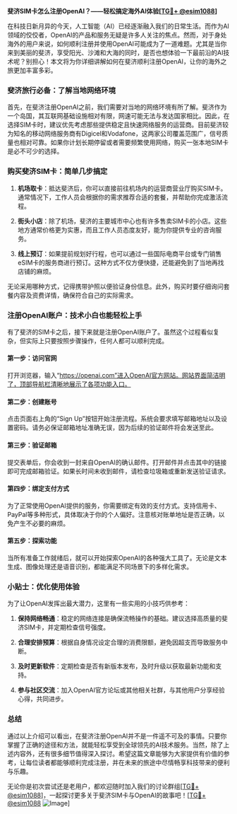 **斐济SIM卡怎么注册OpenAI？——轻松搞定海外AI体验[[TG💪+ @esim1088](https://t.me/s/esim1088)]**

在科技日新月异的今天，人工智能（AI）已经逐渐融入我们的日常生活。而作为AI领域的佼佼者，OpenAI的产品和服务无疑是许多人关注的焦点。然而，对于身处海外的用户来说，如何顺利注册并使用OpenAI可能成为了一道难题。尤其是当你来到美丽的斐济，享受阳光、沙滩和大海的同时，是否也想体验一下最前沿的AI技术呢？别担心！本文将为你详细讲解如何在斐济顺利注册OpenAI，让你的海外之旅更加丰富多彩。

### 斐济旅行必备：了解当地网络环境

首先，在斐济注册OpenAI之前，我们需要对当地的网络环境有所了解。斐济作为一个岛国，其互联网基础设施相对有限，网速可能无法与发达国家相比。因此，在选择SIM卡时，建议优先考虑那些提供稳定且快速网络服务的运营商。目前斐济较为知名的移动网络服务商有Digicel和Vodafone，这两家公司覆盖范围广，信号质量也相对可靠。如果你计划长期停留或者需要频繁使用网络，购买一张本地SIM卡是必不可少的选择。

### 购买斐济SIM卡：简单几步搞定

1. **机场取卡**：抵达斐济后，你可以直接前往机场内的运营商营业厅购买SIM卡。通常情况下，工作人员会根据你的需求推荐合适的套餐，并帮助你完成激活流程。
   
2. **街头小店**：除了机场，斐济的主要城市中心也有许多售卖SIM卡的小店。这些地方通常价格更为实惠，而且工作人员态度友好，能为你提供专业的咨询服务。

3. **线上预订**：如果提前规划好行程，也可以通过一些国际电商平台或专门销售eSIM卡的服务商进行预订。这种方式不仅方便快捷，还能避免到了当地再找店铺的麻烦。

无论采用哪种方式，记得携带护照以便验证身份信息。此外，购买时要仔细询问套餐内容及资费详情，确保符合自己的实际需求。

### 注册OpenAI账户：技术小白也能轻松上手

有了斐济的SIM卡之后，接下来就是注册OpenAI账户了。虽然这个过程看似复杂，但实际上只要按照步骤操作，任何人都可以顺利完成。

#### 第一步：访问官网
打开浏览器，输入“https://openai.com”进入OpenAI官方网站。网站界面简洁明了，顶部导航栏清晰地展示了各项功能入口。

#### 第二步：创建账号
点击页面右上角的“Sign Up”按钮开始注册流程。系统会要求填写邮箱地址以及设置密码。请务必保证邮箱地址准确无误，因为后续的验证邮件将会发送至此。

#### 第三步：验证邮箱
提交表单后，你会收到一封来自OpenAI的确认邮件。打开邮件并点击其中的链接即可完成邮箱验证。如果长时间未收到邮件，请检查垃圾箱或重新发送验证请求。

#### 第四步：绑定支付方式
为了正常使用OpenAI提供的服务，你需要绑定有效的支付方式。支持信用卡、PayPal等多种形式，具体取决于你的个人偏好。注意核对账单地址是否正确，以免产生不必要的麻烦。

#### 第五步：探索功能
当所有准备工作就绪后，就可以开始探索OpenAI的各种强大工具了。无论是文本生成、图像处理还是语音识别，都能满足不同场景下的多样化需求。

### 小贴士：优化使用体验

为了让OpenAI发挥出最大潜力，这里有一些实用的小技巧供参考：

1. **保持网络畅通**：稳定的网络连接是确保流畅操作的基础。建议选择高质量的斐济SIM卡，并定期检查信号强度。

2. **合理安排预算**：根据自身情况设定合理的消费限额，避免因超支而导致服务中断。

3. **及时更新软件**：定期检查是否有新版本发布，及时升级以获取最新功能和支持。

4. **参与社区交流**：加入OpenAI官方论坛或其他相关社群，与其他用户分享经验心得，共同进步。

### 总结

通过以上介绍可以看出，在斐济注册OpenAI并不是一件遥不可及的事情。只要你掌握了正确的途径和方法，就能轻松享受到全球领先的AI技术服务。当然，除了上述内容外，还有很多细节值得深入探讨。希望这篇文章能够为大家提供有价值的参考，让每位读者都能够顺利完成注册，并在未来的旅途中尽情畅享科技带来的便利与乐趣。

无论你是初次尝试还是老用户，都欢迎随时加入我们的讨论群组[[TG💪+ @esim1088](https://t.me/s/esim1088)]，一起探讨更多关于斐济SIM卡与OpenAI的故事吧！[[TG💪+ @esim1088](https://t.me/s/esim1088) ![Image](https://i.postimg.cc/4NQfJmqS/Snipaste-2025-05-13-00-14-12.png)]